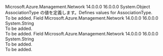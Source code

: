 <Type Name="AssociationType" FullName="Microsoft.Azure.Management.Network.Models.AssociationType">
  <TypeSignature Language="C#" Value="public static class AssociationType" />
  <TypeSignature Language="ILAsm" Value=".class public auto ansi abstract sealed beforefieldinit AssociationType extends System.Object" />
  <TypeSignature Language="DocId" Value="T:Microsoft.Azure.Management.Network.Models.AssociationType" />
  <TypeSignature Language="VB.NET" Value="Public Class AssociationType" />
  <TypeSignature Language="F#" Value="type AssociationType = class" />
  <AssemblyInfo>
    <AssemblyName>Microsoft.Azure.Management.Network</AssemblyName>
    <AssemblyVersion>14.0.0.0</AssemblyVersion>
    <AssemblyVersion>16.0.0.0</AssemblyVersion>
  </AssemblyInfo>
  <Base>
    <BaseTypeName>System.Object</BaseTypeName>
  </Base>
  <Interfaces />
  <Docs>
    <summary>
            <span data-ttu-id="0efaa-101">AssociationType の値を定義します。</span><span class="sxs-lookup"><span data-stu-id="0efaa-101">Defines values for AssociationType.</span></span>
            </summary>
    <remarks>To be added.</remarks>
  </Docs>
  <Members>
    <Member MemberName="Associated">
      <MemberSignature Language="C#" Value="public const string Associated;" />
      <MemberSignature Language="ILAsm" Value=".field public static literal string Associated" />
      <MemberSignature Language="DocId" Value="F:Microsoft.Azure.Management.Network.Models.AssociationType.Associated" />
      <MemberSignature Language="VB.NET" Value="Public Const Associated As String " />
      <MemberSignature Language="F#" Value="val mutable Associated : string" Usage="Microsoft.Azure.Management.Network.Models.AssociationType.Associated" />
      <MemberType>Field</MemberType>
      <AssemblyInfo>
        <AssemblyName>Microsoft.Azure.Management.Network</AssemblyName>
        <AssemblyVersion>14.0.0.0</AssemblyVersion>
        <AssemblyVersion>16.0.0.0</AssemblyVersion>
      </AssemblyInfo>
      <ReturnValue>
        <ReturnType>System.String</ReturnType>
      </ReturnValue>
      <Docs>
        <summary>To be added.</summary>
        <remarks>To be added.</remarks>
      </Docs>
    </Member>
    <Member MemberName="Contains">
      <MemberSignature Language="C#" Value="public const string Contains;" />
      <MemberSignature Language="ILAsm" Value=".field public static literal string Contains" />
      <MemberSignature Language="DocId" Value="F:Microsoft.Azure.Management.Network.Models.AssociationType.Contains" />
      <MemberSignature Language="VB.NET" Value="Public Const Contains As String " />
      <MemberSignature Language="F#" Value="val mutable Contains : string" Usage="Microsoft.Azure.Management.Network.Models.AssociationType.Contains" />
      <MemberType>Field</MemberType>
      <AssemblyInfo>
        <AssemblyName>Microsoft.Azure.Management.Network</AssemblyName>
        <AssemblyVersion>14.0.0.0</AssemblyVersion>
        <AssemblyVersion>16.0.0.0</AssemblyVersion>
      </AssemblyInfo>
      <ReturnValue>
        <ReturnType>System.String</ReturnType>
      </ReturnValue>
      <Docs>
        <summary>To be added.</summary>
        <remarks>To be added.</remarks>
      </Docs>
    </Member>
  </Members>
</Type>